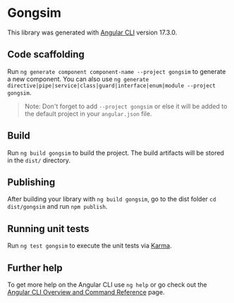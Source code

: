 # Gongsim

This library was generated with [Angular CLI](https://github.com/angular/angular-cli) version 17.3.0.

## Code scaffolding

Run `ng generate component component-name --project gongsim` to generate a new component. You can also use `ng generate directive|pipe|service|class|guard|interface|enum|module --project gongsim`.
> Note: Don't forget to add `--project gongsim` or else it will be added to the default project in your `angular.json` file. 

## Build

Run `ng build gongsim` to build the project. The build artifacts will be stored in the `dist/` directory.

## Publishing

After building your library with `ng build gongsim`, go to the dist folder `cd dist/gongsim` and run `npm publish`.

## Running unit tests

Run `ng test gongsim` to execute the unit tests via [Karma](https://karma-runner.github.io).

## Further help

To get more help on the Angular CLI use `ng help` or go check out the [Angular CLI Overview and Command Reference](https://angular.io/cli) page.
